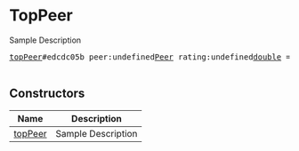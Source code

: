 # TopPeer

Sample Description

<pre>
<a href="../constructor/topPeer">topPeer</a>#edcdc05b peer:undefined<a href="../type/Peer.md">Peer</a> rating:undefined<a href="../type/double.md">double</a> = undefined<a href="../type/TopPeer.md">TopPeer</a>;

</pre>

## Constructors

| Name | Description |
|------|-------------|
| [topPeer](../constructor/topPeer.md) | Sample Description |

